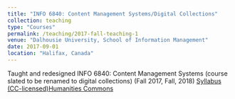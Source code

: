 ```yaml
---
title: "INFO 6840: Content Management Systems/Digital Collections"
collection: teaching
type: "Courses"
permalink: /teaching/2017-fall-teaching-1
venue: "Dalhousie University, School of Information Management"
date: 2017-09-01
location: "Halifax, Canada"
---
```


Taught and redesigned INFO 6840: Content Management Systems (course slated to be renamed to digital collections) (Fall 2017, Fall, 2018)
[Syllabus (CC-licensed)Humanities Commons](https://hcommons.org/deposits/item/hc:23423/)
